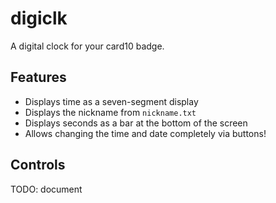 # digiclk

A digital clock for your card10 badge.

## Features

- Displays time as a seven-segment display
- Displays the nickname from `nickname.txt`
- Displays seconds as a bar at the bottom of the screen
- Allows changing the time and date completely via buttons!

## Controls

TODO: document
